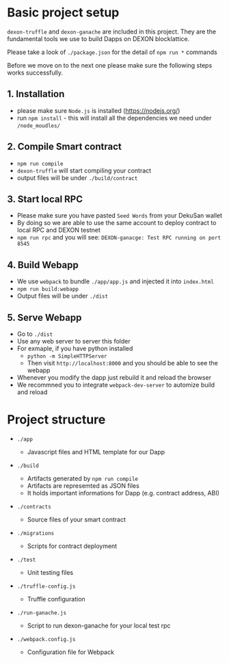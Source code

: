 # Basic project setup

`dexon-truffle` and `dexon-ganache` are included in this project.
They are the fundamental tools we use to build Dapps on DEXON blocklattice.

Please take a look of `./package.json` for the detail of `npm run *` commands

Before we move on to the next one please make sure the following steps works successfully.

## 1. Installation

- please make sure `Node.js` is installed (https://nodejs.org/)
- run `npm install` - this will install all the dependencies we need under `/node_moudles/`

## 2. Compile Smart contract
- `npm run compile`
- `dexon-truffle` will start compiling your contract
- output files will be under `./build/contract`

## 3. Start local RPC
- Please make sure you have pasted `Seed Words` from your DekuSan wallet
- By doing so we are able to use the same account to deploy contract to local RPC and DEXON testnet
- `npm run rpc` and you will see: `DEXON-ganacge: Test RPC running on port 8545`

## 4. Build Webapp
- We use `webpack` to bundle `./app/app.js` and injected it into `index.html`
- `npm run build:webapp`
- Output files will be under `./dist`

## 5. Serve Webapp
- Go to `./dist`
- Use any web server to server this folder
- For exmaple, if you have python installed
    - `python -m SimpleHTTPServer`
    - Then visit `http://localhost:8000` and you should be able to see the webapp
- Whenever you modify the dapp just rebuild it and reload the browser
- We recommned you to integrate `webpack-dev-server` to automize build and reload

# Project structure

- `./app`
    -   Javascript files and HTML template for our Dapp
- `./build`
    -   Artifacts generated by `npm run compile`
    -   Artifacts are represemted as JSON files
    -   It holds important informations for Dapp (e.g. contract address, ABI)
- `./contracts`
    -   Source files of your smart contract

- `./migrations`
    -   Scripts for contract deployment

- `./test`
    -   Unit testing files

- `./truffle-config.js`
    -   Truffle configuration

- `./run-ganache.js`
    -   Script to run dexon-ganache for your local test rpc

- `./webpack.config.js`
    -   Configuration file for Webpack

